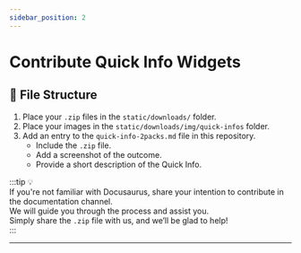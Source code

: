 ```yaml
---
sidebar_position: 2
---
```

# Contribute Quick Info Widgets

## 📂 File Structure

1. Place your `.zip` files in the `static/downloads/` folder.
2. Place your images in the `static/downloads/img/quick-infos` folder.
3. Add an entry to the `quick-info-2packs.md` file in this repository.  
   - Include the `.zip` file.  
   - Add a screenshot of the outcome.  
   - Provide a short description of the Quick Info.

:::tip 💡  
If you're not familiar with Docusaurus, share your intention to contribute in the documentation channel.  
We will guide you through the process and assist you.  
Simply share the `.zip` file with us, and we’ll be glad to help!  
:::

---
